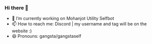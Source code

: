 ### Hi there 👋
- 🔭 I’m currently working on Mohanjot Utility Selfbot
- 📫 How to reach me: Discord | my username and tag will be on the website :)
- 😄 Pronouns: gangsta/gangstaself
